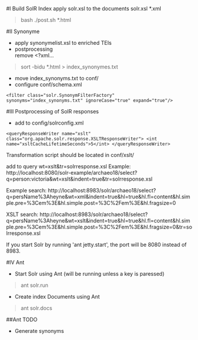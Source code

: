 #I Build SolR Index
apply solr.xsl to the documents
solr.xsl  *.xml 
> bash ./post.sh *.html 

#II Synonyme

* apply synonymelist.xsl to enriched TEIs
* postprocessing<br />
remove <?xml... 

> sort -bidu *.html > index_synonymes.txt

* move index_synonyms.txt to conf/
* configure conf/schema.xml

`<filter class="solr.SynonymFilterFactory" synonyms="index_synonyms.txt" ignoreCase="true" expand="true"/>`



#III Postprocessing of SolR responses
* add to config/solrconfig.xml

`<queryResponseWriter name="xslt" class="org.apache.solr.response.XSLTResponseWriter">
  <int name="xsltCacheLifetimeSeconds">5</int>
</queryResponseWriter>`

Transformation script should be located in conf/xslt/

add to query
wt=xslt&tr=solrresponse.xsl
Example: 
http://localhost:8080/solr-example/archaeo18/select?q=person:victoria&wt=xslt&indent=true&tr=solrresponse.xsl

Example search:
http://localhost:8983/solr/archaeo18/select?q=persName%3Aheyne&wt=xml&indent=true&hl=true&hl.fl=content&hl.simple.pre=%3Cem%3E&hl.simple.post=%3C%2Fem%3E&hl.fragsize=0

XSLT search:
http://localhost:8983/solr/archaeo18/select?q=persName%3Aheyne&wt=xslt&indent=true&hl=true&hl.fl=content&hl.simple.pre=%3Cem%3E&hl.simple.post=%3C%2Fem%3E&hl.fragsize=0&tr=solrresponse.xsl

If you start Solr by running 'ant jetty.start', the port will be 8080 instead of 8983.

#IV Ant
* Start Solr using Ant (will be running unless a key is paressed)

> ant solr.run

* Create index Documents using Ant 

> ant solr.docs

##Ant TODO
* Generate synonyms
